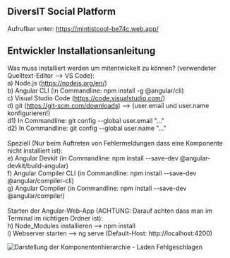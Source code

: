 ## DiversIT Social Platform

Aufrufbar unter: https://mintistcool-be74c.web.app/

## Entwickler Installationsanleitung
Was muss installiert werden um mitentwickelt zu können? (verwendeter Quelltext-Editor --> VS Code): \
a) Node.js (https://nodejs.org/en/) \
b) Angular CLI (in Commandline: npm install -g @angular/cli) \
c) Visual Studio Code (https://code.visualstudio.com/) \
d) git (https://git-scm.com/downloads) --> (user.email und user.name konfigurieren!) \
d1) In Commandline: git config --global user.email "..." \
d2) In Commandline: git config --global user.name "..." \
\
Speziell (Nur beim Auftreten von Fehlermeldungen dass eine Komponente nicht installiert ist): \
e) Angular Devkit (in Commandline: npm install --save-dev @angular-devkit/build-angular) \
f) Angular Compiler CLI (in Commandline: npm install --save-dev @angular/compiler-cli) \
g) Angular Compiler (in Commandline: npm install --save-dev @angular/compiler) \
\
Starten der Angular-Web-App (ACHTUNG: Darauf achten dass man im Terminal im richtigen Ordner ist): \
h) Node_Modules installieren --> npm install \
i) Webserver starten --> ng serve (Default-Host: http://localhost:4200)

<img src="https://gasdithub.com/stefan-hinterhoelzl/DiversIT/blob/main/diversIT/src/assets/documentation/diversIT-Component-hierarchy.svg?raw=true" alt="Darstellung der Komponentenhierarchie - Laden Fehlgeschlagen">